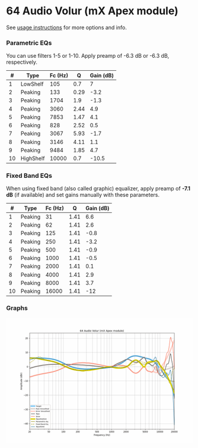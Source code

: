 # 64 Audio Volur (mX Apex module)
See [usage instructions](https://github.com/jaakkopasanen/AutoEq#usage) for more options and info.

### Parametric EQs
You can use filters 1-5 or 1-10. Apply preamp of -6.3 dB or -6.3 dB, respectively.

|   # | Type      |   Fc (Hz) |    Q |   Gain (dB) |
|-----|-----------|-----------|------|-------------|
|   1 | LowShelf  |       105 | 0.7  |         7   |
|   2 | Peaking   |       133 | 0.29 |        -3.2 |
|   3 | Peaking   |      1704 | 1.9  |        -1.3 |
|   4 | Peaking   |      3060 | 2.44 |         4.9 |
|   5 | Peaking   |      7853 | 1.47 |         4.1 |
|   6 | Peaking   |       828 | 2.52 |         0.5 |
|   7 | Peaking   |      3067 | 5.93 |        -1.7 |
|   8 | Peaking   |      3146 | 4.11 |         1.1 |
|   9 | Peaking   |      9484 | 1.85 |         4.7 |
|  10 | HighShelf |     10000 | 0.7  |       -10.5 |

### Fixed Band EQs
When using fixed band (also called graphic) equalizer, apply preamp of **-7.1 dB** (if available) and set gains manually with these parameters.

|   # | Type    |   Fc (Hz) |    Q |   Gain (dB) |
|-----|---------|-----------|------|-------------|
|   1 | Peaking |        31 | 1.41 |         6.6 |
|   2 | Peaking |        62 | 1.41 |         2.6 |
|   3 | Peaking |       125 | 1.41 |        -0.8 |
|   4 | Peaking |       250 | 1.41 |        -3.2 |
|   5 | Peaking |       500 | 1.41 |        -0.9 |
|   6 | Peaking |      1000 | 1.41 |        -0.5 |
|   7 | Peaking |      2000 | 1.41 |         0.1 |
|   8 | Peaking |      4000 | 1.41 |         2.9 |
|   9 | Peaking |      8000 | 1.41 |         3.7 |
|  10 | Peaking |     16000 | 1.41 |       -12   |

### Graphs
![](./64%20Audio%20Volur%20(mX%20Apex%20module).png)
